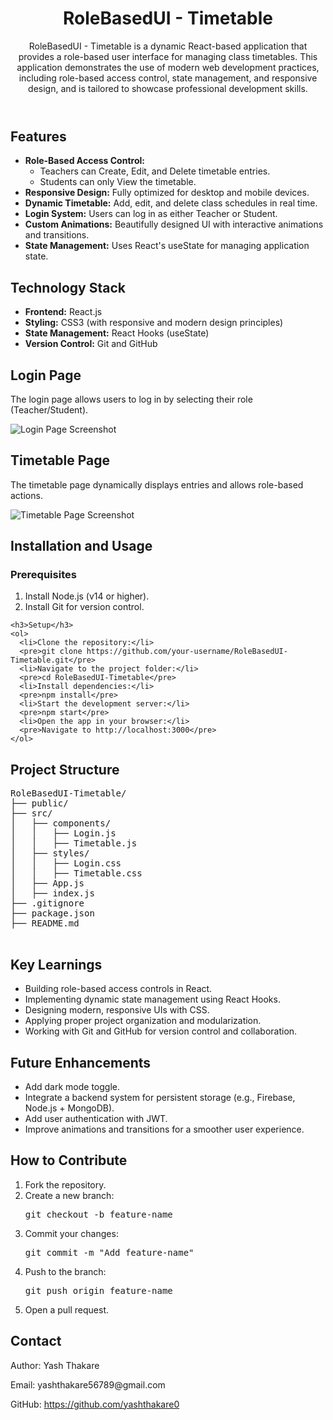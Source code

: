 <!DOCTYPE html>
<html lang="en">
<head>
  <meta charset="UTF-8">
  <meta name="viewport" content="width=device-width, initial-scale=1.0">
</head>
<body>
  <header>
    <h1>RoleBasedUI - Timetable</h1>
    <p>
      RoleBasedUI - Timetable is a dynamic React-based application that provides a role-based user interface for managing class timetables. 
      This application demonstrates the use of modern web development practices, including role-based access control, state management, 
      and responsive design, and is tailored to showcase professional development skills.
    </p>
  </header>

  <section>
    <h2>Features</h2>
    <ul>
      <li><strong>Role-Based Access Control:</strong>
        <ul>
          <li>Teachers can Create, Edit, and Delete timetable entries.</li>
          <li>Students can only View the timetable.</li>
        </ul>
      </li>
      <li><strong>Responsive Design:</strong> Fully optimized for desktop and mobile devices.</li>
      <li><strong>Dynamic Timetable:</strong> Add, edit, and delete class schedules in real time.</li>
      <li><strong>Login System:</strong> Users can log in as either Teacher or Student.</li>
      <li><strong>Custom Animations:</strong> Beautifully designed UI with interactive animations and transitions.</li>
      <li><strong>State Management:</strong> Uses React's useState for managing application state.</li>
    </ul>
  </section>

  <section>
    <h2>Technology Stack</h2>
    <ul>
      <li><strong>Frontend:</strong> React.js</li>
      <li><strong>Styling:</strong> CSS3 (with responsive and modern design principles)</li>
      <li><strong>State Management:</strong> React Hooks (useState)</li>
      <li><strong>Version Control:</strong> Git and GitHub</li>
    </ul>
  </section>

  <section>
    <h2>Login Page</h2>
    <p>The login page allows users to log in by selecting their role (Teacher/Student).</p>
    <img src="https://github.com/user-attachments/assets/dc030f1b-0244-476b-96d0-388314456bb3" alt="Login Page Screenshot">
  </section>

  <section>
    <h2>Timetable Page</h2>
    <p>The timetable page dynamically displays entries and allows role-based actions.</p>
    <img src="https://github.com/user-attachments/assets/b8b8fe4e-e8e7-40a7-aa44-7c1b3fb99192" alt="Timetable Page Screenshot">
  </section>

  <section>
    <h2>Installation and Usage</h2>
    <h3>Prerequisites</h3>
    <ol>
      <li>Install Node.js (v14 or higher).</li>
      <li>Install Git for version control.</li>
    </ol>

    <h3>Setup</h3>
    <ol>
      <li>Clone the repository:</li>
      <pre>git clone https://github.com/your-username/RoleBasedUI-Timetable.git</pre>
      <li>Navigate to the project folder:</li>
      <pre>cd RoleBasedUI-Timetable</pre>
      <li>Install dependencies:</li>
      <pre>npm install</pre>
      <li>Start the development server:</li>
      <pre>npm start</pre>
      <li>Open the app in your browser:</li>
      <pre>Navigate to http://localhost:3000</pre>
    </ol>
  </section>

  <section>
    <h2>Project Structure</h2>
    <pre>
RoleBasedUI-Timetable/
├── public/
├── src/
│   ├── components/
│   │   ├── Login.js
│   │   ├── Timetable.js
│   ├── styles/
│   │   ├── Login.css
│   │   ├── Timetable.css
│   ├── App.js
│   ├── index.js
├── .gitignore
├── package.json
├── README.md
    </pre>
  </section>

  <section>
    <h2>Key Learnings</h2>
    <ul>
      <li>Building role-based access controls in React.</li>
      <li>Implementing dynamic state management using React Hooks.</li>
      <li>Designing modern, responsive UIs with CSS.</li>
      <li>Applying proper project organization and modularization.</li>
      <li>Working with Git and GitHub for version control and collaboration.</li>
    </ul>
  </section>

  <section>
    <h2>Future Enhancements</h2>
    <ul>
      <li>Add dark mode toggle.</li>
      <li>Integrate a backend system for persistent storage (e.g., Firebase, Node.js + MongoDB).</li>
      <li>Add user authentication with JWT.</li>
      <li>Improve animations and transitions for a smoother user experience.</li>
    </ul>
  </section>

  <section>
    <h2>How to Contribute</h2>
    <ol>
      <li>Fork the repository.</li>
      <li>Create a new branch: <pre>git checkout -b feature-name</pre></li>
      <li>Commit your changes: <pre>git commit -m "Add feature-name"</pre></li>
      <li>Push to the branch: <pre>git push origin feature-name</pre></li>
      <li>Open a pull request.</li>
    </ol>
  </section>

  <footer>
    <h2>Contact</h2>
    <p>Author: Yash Thakare</p>
    <p>Email: yashthakare56789@gmail.com</p>
    <p>GitHub: <a href="https://github.com/yashthakare0">https://github.com/yashthakare0</a></p>
  </footer>
</body>
</html>
